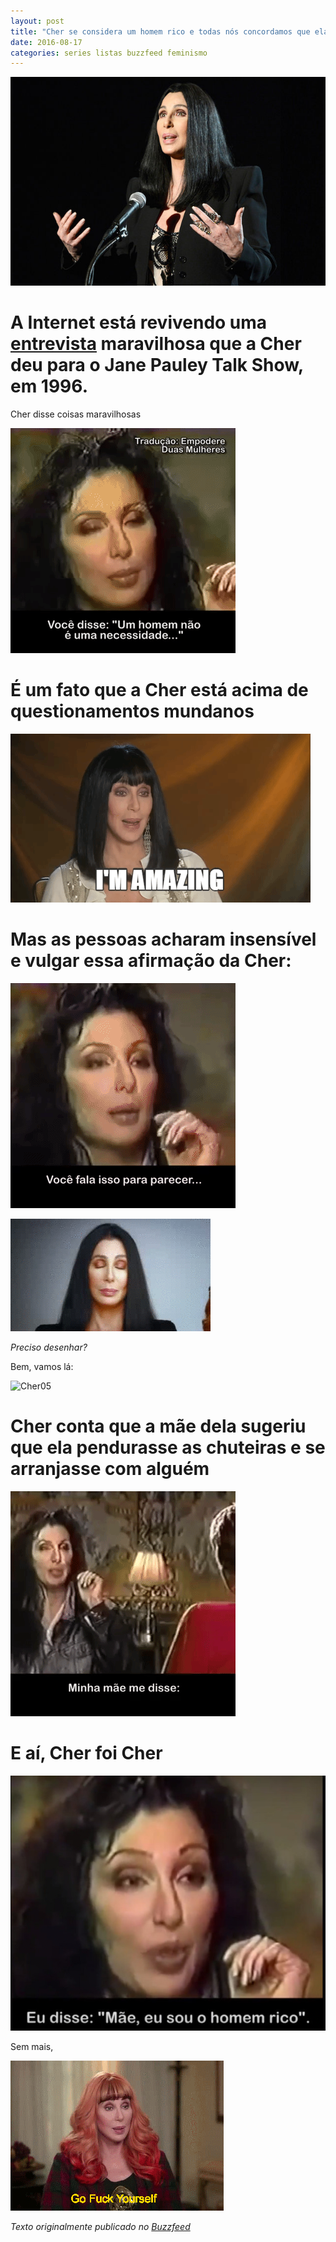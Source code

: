 ```yaml
---
layout: post
title: "Cher se considera um homem rico e todas nós concordamos que ela é quem ela quiser"
date: 2016-08-17
categories: series listas buzzfeed feminismo
---
```


![Cher00](https://raw.githubusercontent.com/monicabulgari/monicabulgari.github.io/master/images/cher00.jpg)

# A Internet está revivendo uma [entrevista](https://www.youtube.com/watch?v=NvRWYKTHPVg) maravilhosa que a Cher deu para o Jane Pauley Talk Show, em 1996. 

Cher disse coisas maravilhosas

![Cher01](https://raw.githubusercontent.com/monicabulgari/monicabulgari.github.io/master/images/cher01.gif)

# É um fato que a Cher está acima de questionamentos mundanos

![Cher02](https://raw.githubusercontent.com/monicabulgari/monicabulgari.github.io/master/images/cher02.gif)

# Mas as pessoas acharam insensível e vulgar essa afirmação da Cher:

![Cher03](https://raw.githubusercontent.com/monicabulgari/monicabulgari.github.io/master/images/cher03.gif)

![Cher04](https://raw.githubusercontent.com/monicabulgari/monicabulgari.github.io/master/images/cher04.gif)

_Preciso desenhar?_

Bem, vamos lá:

![Cher05](https://raw.githubusercontent.com/monicabulgari/monicabulgari.github.io/master/images/cher05.gif)

# Cher conta que a mãe dela sugeriu que ela pendurasse as chuteiras e se arranjasse com alguém

![Cher06](https://raw.githubusercontent.com/monicabulgari/monicabulgari.github.io/master/images/cher06.gif)

# E aí, Cher foi Cher

![Cher07](https://raw.githubusercontent.com/monicabulgari/monicabulgari.github.io/master/images/cher07.jpg)

Sem mais, 

![Cher08](https://raw.githubusercontent.com/monicabulgari/monicabulgari.github.io/master/images/cher08.gif)

_Texto originalmente publicado no [Buzzfeed](https://www.buzzfeed.com/monicabulgari/cher-se-considera-um-homem-rico-e-todos-nas-conco-1x9wm)_
